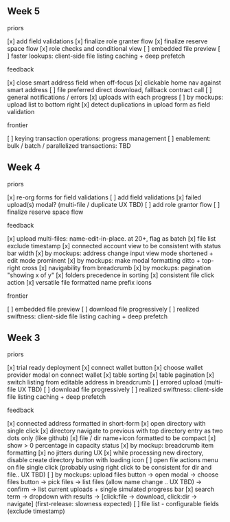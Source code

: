 ## Week 5

priors

[x] add field validations
[x] finalize role granter flow
[x] finalize reserve space flow
[x] role checks and conditional view
[ ] embedded file preview
[ ] faster lookups: client-side file listing caching + deep prefetch

feedback

[x] close smart address field when off-focus
[x] clickable home nav against smart address
[ ] file preferred direct download, fallback contract call
[ ] general notifications / errors
[x] uploads with each progress
[ ] by mockups: upload list to bottom right
[x] detect duplications in upload form as field validation

frontier

[ ] keying transaction operations: progress management
[ ] enablement: bulk / batch / parallelized transactions: TBD

## Week 4

priors

[x] re-org forms for field validations
[ ] add field validations
[x] failed upload(s) modal? (multi-file / duplicate UX TBD)
[ ] add role grantor flow
[ ] finalize reserve space flow

feedback

[x] upload multi-files: name-edit-in-place. at 20+, flag as batch
[x] file list exclude timestamp
[x] connected account view to be consistent with status bar width
[x] by mockups: address change input view mode shortened + edit mode prominent
[x] by mockups: make modal formatting ditto + top-right cross
[x] navigability from breadcrumb
[x] by mockups: pagination "showing x of y" 
[x] folders precedence in sorting
[x] consistent file click action
[x] versatile file formatted name prefix icons

frontier

[ ] embedded file preview
[ ] download file progressively
[ ] realized swiftness: client-side file listing caching + deep prefetch

## Week 3

priors

[x] trial ready deployment
[x] connect wallet button
[x] choose wallet provider modal on connect wallet
[x] table sorting
[x] table pagination
[x] switch listing from editable address in breadcrumb
[ ] errored upload (multi-file UX TBD)
[ ] download file progressively
[ ] realized swiftness: client-side file listing caching + deep prefetch

feedback

[x] connected address formatted in short-form
[x] open directory with single click
[x] directory navigate to previous with top directory entry as two dots only (like github)
[x] file / dir name+icon formatted to be compact
[x] show > 0 percentage in capacity status
[x] by mockup: breadcrumb item formatting
[x] no jitters during UX
[x] while processing new directory, disable create directory button with loading icon
[ ] open file actions menu on file single click (probably using right click to be consistent for dir and file.. UX TBD)
[ ] by mockups: upload files button -> open modal -> choose files button -> pick files -> list files (allow name change .. UX TBD) -> confirm -> list current uploads + single simulated progress bar
[x] search term -> dropdown with results -> [click:file -> download, click:dir -> navigate] (first-release: slowness expected)
[ ] file list - configurable fields (exclude timestamp)